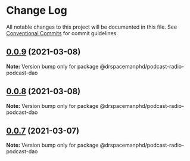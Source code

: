 # Change Log

All notable changes to this project will be documented in this file.
See [Conventional Commits](https://conventionalcommits.org) for commit guidelines.

## [0.0.9](https://github.com/drspacemanphd/podcast-radio-web/compare/@drspacemanphd/podcast-radio-podcast-dao@0.0.8...@drspacemanphd/podcast-radio-podcast-dao@0.0.9) (2021-03-08)

**Note:** Version bump only for package @drspacemanphd/podcast-radio-podcast-dao





## [0.0.8](https://github.com/drspacemanphd/podcast-radio-web/compare/@drspacemanphd/podcast-radio-podcast-dao@0.0.7...@drspacemanphd/podcast-radio-podcast-dao@0.0.8) (2021-03-08)

**Note:** Version bump only for package @drspacemanphd/podcast-radio-podcast-dao





## [0.0.7](https://github.com/drspacemanphd/podcast-radio-web/compare/@drspacemanphd/podcast-radio-podcast-dao@0.0.6...@drspacemanphd/podcast-radio-podcast-dao@0.0.7) (2021-03-07)

**Note:** Version bump only for package @drspacemanphd/podcast-radio-podcast-dao
